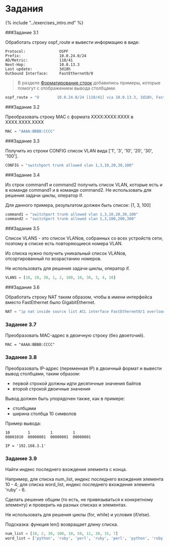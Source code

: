 # Задания

{% include "../exercises_intro.md" %}

###Задание 3.1

Обработать строку ospf_route и вывести информацию в виде:
```
Protocol:               OSPF
Prefix:                 10.0.24.0/24
AD/Metric:              110/41
Next-Hop:               10.0.13.3
Last update:            3d18h
Outbound Interface:     FastEthernet0/0
```

> В разделе [Форматирование строк](https://natenka.gitbooks.io/pyneng/content/book/03_data_structures/4b_string_format.html) добавились примеры, которые помогут с отображением вывода столбцами.

```python
ospf_route = "O        10.0.24.0/24 [110/41] via 10.0.13.3, 3d18h, FastEthernet0/0"
```

###Задание 3.2

Преобразовать строку MAC с формата XXXX:XXXX:XXXX в XXXX.XXXX.XXXX

```python
MAC = "AAAA:BBBB:CCCC"
```

###Задание 3.3

Получить из строки CONFIG список VLAN вида ['1', '3', '10', '20', '30', '100'].

```python
CONFIG = "switchport trunk allowed vlan 1,3,10,20,30,100"
```


###Задание 3.4

Из строк command1 и command2 получить список VLAN, которые есть и в команде command1 и в команде command2. Не использовать для решения задачи циклы, оператор if.

Для данного примера, результатом должен быть список: [1, 3, 100]

```python
command1 = "switchport trunk allowed vlan 1,3,10,20,30,100"
command2 = "switchport trunk allowed vlan 1,3,100,200,300"
```


###Задание 3.5

Список VLANS - это список VLANов, собранных со всех устройств сети, поэтому в списке есть повторяющиеся номера VLAN.

Из списка нужно получить уникальный список VLANов, отсортированный по возрастанию номеров.

Не использовать для решения задачи циклы, оператор if.

```python
VLANS = [10, 20, 30, 1, 2, 100, 10, 30, 3, 4, 10]
```


###Задание 3.6

Обработать строку NAT таким образом, чтобы в имени интерфейса вместо FastEthernet было GigabitEthernet.

```python
NAT = "ip nat inside source list ACL interface FastEthernet0/1 overload"
```


### Задание 3.7

Преобразовать MAC-адрес в двоичную строку (без двоеточий).

```
MAC = "AAAA:BBBB:CCCC"
```


### Задание 3.8

Преобразовать IP-адрес (переменная IP) в двоичный формат и вывести вывод столбцами, таким образом:
- первой строкой должны идти десятичные значения байтов
- второй строкой двоичные значения

Вывод должен быть упорядочен также, как в примере:
- столбцами
- ширина столбца 10 символов

Пример вывода:
```
10        1         1         1
00001010  00000001  00000001  00000001
```

```
IP = '192.168.3.1'
```

### Задание 3.9

Найти индекс последнего вхождения элемента с конца.

Например, для списка num_list, индекс последнего вхождения элемента 10 - 4;
для списка word_list, индекс последнего вхождения элемента 'ruby' - 6.

Сделать решение общим (то есть, не привязываться к конкретному элементу) и проверить на разных списках и элементах.

Не использовать для решения циклы (for, while) и условия (if/else).

Подсказка: функция len() возвращает длину списка.

```python
num_list = [10, 2, 30, 100, 10, 50, 11, 30, 15, 7]
word_list = ['python', 'ruby', 'perl', 'ruby', 'perl', 'python', 'ruby', 'perl']
```
